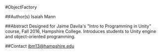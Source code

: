 #ObjectFactory

##Author(s)
Isaiah Mann

##Abstract
Designed for Jaime Davila's "Intro to Programming in Unity" course, Fall 2016, Hampshire College. Introduces students to Unity engine and object-oriented programming.

##Contact
ibm13@hampshire.edu
